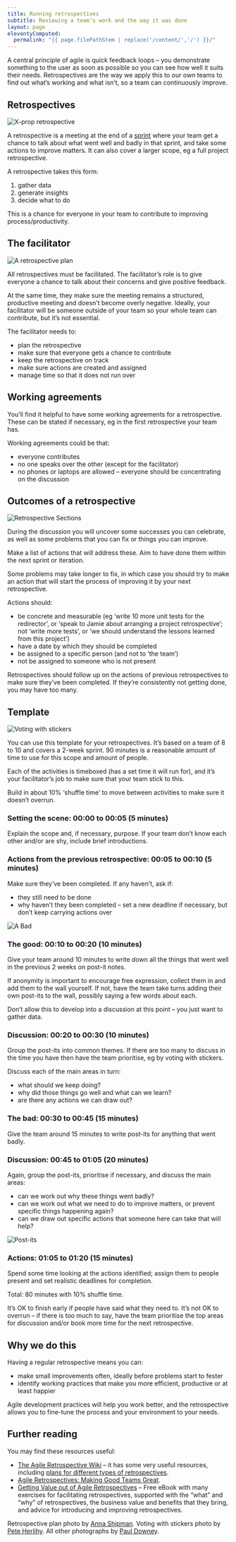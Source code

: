 ```yaml
---
title: Running retrospectives
subtitle: Reviewing a team’s work and the way it was done
layout: page
eleventyComputed:
  permalink: "{{ page.filePathStem | replace('/content/','/') }}/"
---
```


A central principle of agile is quick feedback loops – you demonstrate something to the user as soon as possible so you can see how well it suits their needs. Retrospectives are the way we apply this to our own teams to find out what’s working and what isn’t, so a team can continuously improve.

## Retrospectives

![X-prop retrospective](/assets/content/version-1/guides/images/retrospectives.jpg)

A retrospective is a meeting at the end of a [sprint](/version-1/guides/features-of-agile/) where your team get a chance to talk about what went well and badly in that sprint, and take some actions to improve matters. It can also cover a larger scope, eg a full project retrospective.

A retrospective takes this form:

1. gather data
2. generate insights
3. decide what to do

This is a chance for everyone in your team to contribute to improving process/productivity.

## The facilitator

![A retrospective plan](/assets/content/version-1/guides/images/planning-retro.jpg)

All retrospectives must be facilitated. The facilitator’s role is to give everyone a chance to talk about their concerns and give positive feedback.

At the same time, they make sure the meeting remains a structured, productive meeting and doesn’t become overly negative. Ideally, your facilitator will be someone outside of your team so your whole team can contribute, but it’s not essential.

The facilitator needs to:

- plan the retrospective
- make sure that everyone gets a chance to contribute
- keep the retrospective on track
- make sure actions are created and assigned
- manage time so that it does not run over

## Working agreements

You’ll find it helpful to have some working agreements for a retrospective. These can be stated if necessary, eg in the first retrospective your team has.

Working agreements could be that:

- everyone contributes
- no one speaks over the other (except for the facilitator)
- no phones or laptops are allowed – everyone should be concentrating on the discussion

## Outcomes of a retrospective

![Retrospective Sections](/assets/content/version-1/guides/images/outcomes-of-a-retrospective.jpg)

During the discussion you will uncover some successes you can celebrate, as well as some problems that you can fix or things you can improve.

Make a list of actions that will address these. Aim to have done them within the next sprint or iteration.

Some problems may take longer to fix, in which case you should try to make an action that will start the process of improving it by your next retrospective.

Actions should:

- be concrete and measurable (eg ‘write 10 more unit tests for the redirector’, or ‘speak to Jamie about arranging a project retrospective’; not ‘write more tests’, or ‘we should understand the lessons learned from this project’)
- have a date by which they should be completed
- be assigned to a specific person (and not to ‘the team’)
- not be assigned to someone who is not present

Retrospectives should follow up on the actions of previous retrospectives to make sure they’ve been completed. If they’re consistently not getting done, you may have too many.

## Template

![Voting with stickers](/assets/content/version-1/guides/images/redirects.jpeg)

You can use this template for your retrospectives. It’s based on a team of 8 to 10 and covers a 2-week sprint. 90 minutes is a reasonable amount of time to use for this scope and amount of people.

Each of the activities is timeboxed (has a set time it will run for), and it’s your facilitator’s job to make sure that your team stick to this.

Build in about 10% ‘shuffle time’ to move between activities to make sure it doesn’t overrun.

### Setting the scene: 00:00 to 00:05 (5 minutes)

Explain the scope and, if necessary, purpose. If your team don’t know each other and/or are shy, include brief introductions.

### Actions from the previous retrospective: 00:05 to 00:10 (5 minutes)

Make sure they’ve been completed. If any haven’t, ask if:

- they still need to be done
- why haven’t they been completed – set a new deadline if necessary, but don’t keep carrying actions over

![A Bad](/assets/content/version-1/guides/images/watch-the-timeline.jpg)

### The good: 00:10 to 00:20 (10 minutes)

Give your team around 10 minutes to write down all the things that went well in the previous 2 weeks on post-it notes.

If anonymity is important to encourage free expression, collect them in and add them to the wall yourself. If not, have the team take turns adding their own post-its to the wall, possibly saying a few words about each.

Don’t allow this to develop into a discussion at this point – you just want to gather data.

### Discussion: 00:20 to 00:30 (10 minutes)

Group the post-its into common themes. If there are too many to discuss in the time you have then have the team prioritise, eg by voting with stickers.

Discuss each of the main areas in turn:

- what should we keep doing?
- why did those things go well and what can we learn?
- are there any actions we can draw out?

### The bad: 00:30 to 00:45 (15 minutes)

Give the team around 15 minutes to write post-its for anything that went badly.

### Discussion: 00:45 to 01:05 (20 minutes)

Again, group the post-its, prioritise if necessary, and discuss the main areas:

- can we work out why these things went badly?
- can we work out what we need to do to improve matters, or prevent specific things happening again?
- can we draw out specific actions that someone here can take that will help?

![Post-its](/assets/content/version-1/guides/images/discussion.jpg)

### Actions: 01:05 to 01:20 (15 minutes)

Spend some time looking at the actions identified; assign them to people present and set realistic deadlines for completion.

Total: 80 minutes with 10% shuffle time.

It’s OK to finish early if people have said what they need to. It’s not OK to overrun – if there is too much to say, have the team prioritise the top areas for discussion and/or book more time for the next retrospective.

## Why we do this

Having a regular retrospective means you can:

- make small improvements often, ideally before problems start to fester
- identify working practices that make you more efficient, productive or at least happier

Agile development practices will help you work better, and the retrospective allows you to fine-tune the process and your environment to your needs.

## Further reading

You may find these resources useful:

- [The Agile Retrospective Wiki](http://retrospectivewiki.org/index.php?title=Agile_Retrospective_Resource_Wiki) – it has some very useful resources, including [plans for different types of retrospectives](http://retrospectivewiki.org/index.php?title=Retrospective_Plans).
- [Agile Retrospectives: Making Good Teams Great](https://pragprog.com/book/dlret/agile-retrospectives).
- [Getting Value out of Agile Retrospectives](https://leanpub.com/gettingvalueoutofagileretrospectives) – Free eBook with many exercises for facilitating retrospectives, supported with the “what” and “why” of retrospectives, the business value and benefits that they bring, and advice for introducing and improving retrospectives.

Retrospective plan photo by [Anna Shipman](https://twitter.com/annashipman). Voting with stickers photo by [Pete Herlihy](https://twitter.com/yahoo_pete). All other photographs by [Paul Downey](https://twitter.com/psd).
